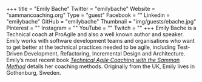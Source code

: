 +++
title = "Emily Bache"
Twitter = "emilybache"
Website = "sammancoaching.org"
Type = "guest"
Facebook = ""
Linkedin = "emilybache"
GitHub = "emilybache"
Thumbnail = "img/guests/ebache.jpg"
Pinterest = ""
Instagram = ""
YouTube = ""
Twitch = ""
+++
Emily Bache is a Technical coach at ProAgile and also a well known author and speaker. Emily works with software development teams and organisations who want to get better at the technical practices needed to be agile, including Test-Driven Development, Refactoring, Incremental Design and Architecture. Emily’s most recent book *[Technical Agile Coaching with the Samman Method](https://leanpub.com/techagilecoach)* details her coaching methods. Originally from the UK, Emily lives in Gothenburg, Sweden.
